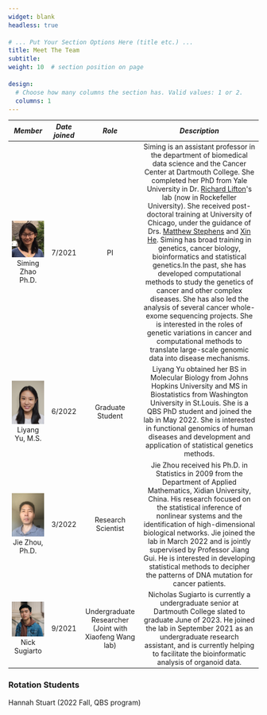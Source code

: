```yaml
---
widget: blank
headless: true

# ... Put Your Section Options Here (title etc.) ...
title: Meet The Team
subtitle:
weight: 10  # section position on page

design:
  # Choose how many columns the section has. Valid values: 1 or 2.
  columns: 1
---
```


|                                              _Member_                                              | _Date joined_ |                          _Role_                         |                                                                                                                                                                                                                                                                                                                                                                                                                                                                               _Description_                                                                                                                                                                                                                                                                                                                                                                                                                                                                               |
|:--------------------------------------------------------------------------------------------------:|:-------------:|:-------------------------------------------------------:|:-------------------------------------------------------------------------------------------------------------------------------------------------------------------------------------------------------------------------------------------------------------------------------------------------------------------------------------------------------------------------------------------------------------------------------------------------------------------------------------------------------------------------------------------------------------------------------------------------------------------------------------------------------------------------------------------------------------------------------------------------------------------------------------------------------------------------------------------------------------------------------------------------------------------------------------------------------------------------:|
| <center><img src="Siming.jpg" alt="Siming" width="400"/><center> <center>Siming Zhao Ph.D.<center> |     7/2021    |                            PI                           | Siming is an assistant professor in the department of biomedical data science and the Cancer Center at Dartmouth College. She completed her PhD from Yale University in Dr. [Richard Lifton](https://www.rockefeller.edu/our-scientists/heads-of-laboratories/1139-richard-p-lifton/)'s lab (now in Rockefeller University). She received post-doctoral training at University of Chicago, under the guidance of Drs. [Matthew Stephens](https://stephenslab.uchicago.edu/) and [Xin He](http://xinhelab.org/).  Siming has broad training in genetics, cancer biology, bioinformatics and statistical genetics.In the past, she has developed computational methods to study the genetics of cancer and other complex diseases. She has also led the analysis of several cancer whole-exome sequencing projects. She is interested in the roles of genetic variations in cancer and computational methods to translate large-scale genomic data into disease mechanisms. |
|  <center><img src="Liyang.jpg" alt="Liyang" width="400"/><center> <center>Liyang Yu, M.S.<center>  |     6/2022    |                     Graduate Student                    | Liyang Yu obtained her BS in Molecular Biology from Johns Hopkins University and MS in Biostatistics from Washington University in St.Louis. She is a QBS PhD student and joined the lab in May 2022. She is interested in functional genomics of human diseases and development and application of statistical genetics methods.                                                                                                                                                                                                                                                                                                                                                                                                                                                                                                                                                                                                                                         |
|     <center><img src="Jie.jpg" alt="Jie" width="400"/><center> <center>Jie Zhou, Ph.D.<center>     |     3/2022    |                    Research Scientist                   | Jie Zhou received his Ph.D. in Statistics in 2009 from the Department of Applied Mathematics, Xidian University, China. His research focused on the statistical inference of nonlinear systems and the identification of high-dimensional biological networks. Jie joined the lab in March 2022 and is jointly supervised by Professor Jiang Gui. He is interested in developing statistical methods to decipher the patterns of DNA mutation for cancer patients.                                                                                                                                                                                                                                                                                                                                                                                                                                                                                                        |
|     <center><img src="Nick.jpeg" alt="Nick" width="400"/><center> <center>Nick Sugiarto<center>    |     9/2021    | Undergraduate Researcher (Joint with Xiaofeng Wang lab) | Nicholas Sugiarto is currently a undergraduate senior at Dartmouth College slated to graduate June of 2023. He joined the lab in September 2021 as an undergraduate research assistant, and is currently helping to facilitate the bioinformatic analysis of organoid data.                                                                                                                                                                                                                                                                                                                                                                                                                                                                                                                                                                                                                                                                                               |



### Rotation Students

Hannah Stuart (2022 Fall, QBS program)





